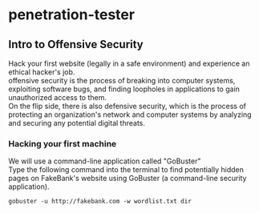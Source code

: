 # penetration-tester

## Intro to Offensive Security
Hack your first website (legally in a safe environment) and experience an ethical hacker's job.  
offensive security is the process of breaking into computer systems, exploiting software bugs, and finding loopholes in applications to gain unauthorized access to them.   
On the flip side, there is also defensive security, which is the process of protecting an organization's network and computer systems by analyzing and securing any potential digital threats.  

### Hacking your first machine
We will use a command-line application called "GoBuster"  
Type the following command into the terminal to find potentially hidden pages on FakeBank's website using GoBuster (a command-line security application).

```gobuster -u http://fakebank.com -w wordlist.txt dir```
